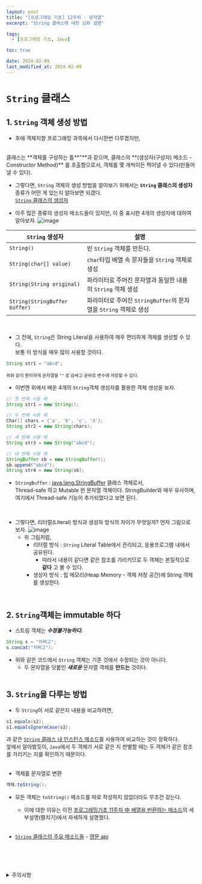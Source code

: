 ```yaml
---
layout: post
title: "[프로그래밍 기초] 12주차 - 문자열"
excerpt: "String 클래스에 대한 심화 설명"

tags:
  - [프로그래밍 기초, Java]

toc: true

date: 2024-02-09
last_modified_at: 2024-02-09
---
```

# `String` 클래스
## 1. `String` 객체 생성 방법
- 후에 객체지향 프로그래밍 과목에서 다시한번 다루겠지만,
<br>  
클래스는 **객체를 구성하는 틀**"**과 같으며,  
클래스의 **(생성자(구성자) 메소드 - Constructor Method)** 를 호출함으로서,  
객체를 몇 개씩이든 찍어낼 수 있다(만들어낼 수 있다).

- 그렇다면, `String` 객체의 생성 방법을 알아보기 위해서는 **`String` 클래스의 생성자** 종류가 어떤 게 있는지 알아보면 되겠다.  
[`String` 클래스의 생성자][def]

- 아주 많은 종류의 생성자 메소드들이 있지만, 이 중 표시한 4개의 생성자에 대하여 알아보자.
![image][def2]

|`String` 생성자|설명|
|---|---|
|`String()`|빈 `String` 객체를 만든다.|
|`String(char[] value)`|`char`타입 배열 속 문자들을 `String` 객체로 생성|
|`String(String original)`|파라미터로 주어진 문자열과 동일한 내용의 `String` 객체 생성|
|`String(StringBuffer buffer)`|파라미터로 주어진 `StringBuffer`의 문자열을 `String` 객체로 생성|

<br>  

- 그 전에, `String`은 String Literal을 사용하여 매우 편리하게 객체를 생성할 수 있다.  
보통 이 방식을 매우 많이 사용할 것이다.

```java
String str1 = "abcd";
```
<sup> 위와 같이 편리하게 문자열을 `""` 로 감싸고 곧바로 변수에 저장할 수 있다.
- 이번엔 위에서 배운 4개의 `String`객체 생성자를 활용한 객체 생성을 보자.

```java
// 첫 번재 사용 예
String str1 = new String();

// 두 번째 사용 예
Char[] chars = {'a', 'b', 'c', 'd'};
String str2 = new String(chars);

// 세 번째 사용 예
String str3 = new String("abcd");

// 네 번째 사용 예
StringBuffer sb = new StringBuffer();
sb.append("abcd");
String str4 = new String(sb);
```
- `StringBuffer` : [java.lang.StringBuffer][def3] 클래스 객체로서,  
Thread-safe 하고 Mutable 한 문자열 객체이다. StringBuilder와 매우 유사하며, 여기에서 Thread-safe 기능이 추가되었다고 보면 된다.  

<br>

- 그렇다면, 리터럴(Literal) 방식과 생성자 방식의 차이가 무엇일까? 먼저 그림으로 보자.
![image][def4]
  - 위 그림처럼, 
    - 리터럴 방식 : `String` Literal Table에서 관리되고, 응용프로그램 내에서 공유된다.
      - 따라서 내용이 같다면 같은 참조를 가리키므로 두 객체는 본질적으로 **같다** 고 볼 수 있다.
    - 생성자 방식 : 힙 메모리(Heap Memory - 객체 저장 공간)에 String 객체를 생성한다.  
<br>

## 2. `String`객체는 immutable 하다
- 스트링 객체는 ***수정불가능하다.***

```java
String s = "어쩌고";
s.concat("저쩌고");
```

- 위와 같은 코드에서 `String` 객체는 기존 것에서 수정되는 것이 아니다.
  - 두 문자열을 덧붙인 ***새로운*** 문자열 객체를 **만드는** 것이다.  
  <br>

## 3. `String`을 다루는 방법
- 두 `String`이 서로 같은지 내용을 비교하려면,

```java
s1.equals(s2);
s1.equalsIgnoreCase(s2);
```

과 같은 [`String` 클래스 내 인스턴스 메소드][def5]를 사용하여 비교하는 것이 정확하다.  
앞에서 알아봤듯이, `Java`에서 두 객체가 서로 같은 지 판별할 때는 두 객체가 같은 참조를 가리키는 지를 확인하기 때문이다.  
<br>

- 객체를 문자열로 변환
```java
객체.toString();
```
- 모든 객체는 `toString()` 메소드를 따로 작성하지 않았더라도 무조건 갖는다.
  - 이에 대한 이유는 이전 [프로그래밍기초 11주차 中 배열을 반환하는 메소드][def6]의 세부설명(펼치기)에서 자세하게 설명했다.  
  <br>

- [`String` 클래스의 주요 메소드들][def7] - [영문 api][def8]

<br>
<br>
<br>
<br>
<details>
<summary>주의사항</summary>
<div markdown="1">
이 포스팅은 강원대학교 정충교 교수님의 프로그래밍 기초 수업을 들으며 내용을 정리 한 것입니다.  
수업 내용에 대한 저작권은 교수님께 있으니,  
다른 곳으로의 무분별한 내용 복사를 자제해 주세요.
</div>
</details>  

[def]: https://download.java.net/java/GA/jdk14/docs/api/java.base/java/lang/String.html#%3Cinit%3E()
[def2]: https://i.imgur.com/q3PKGCl.png 
[def3]: https://download.java.net/java/GA/jdk14/docs/api/java.base/java/lang/StringBuffer.html
[def4]: https://i.imgur.com/61uTc93.png
[def5]: https://download.java.net/java/GA/jdk14/docs/api/java.base/java/lang/String.html#equals(java.lang.Object)
[def6]: https://orbit3230.github.io/2024/02/06/PB_week10/#2-%EB%B0%B0%EC%97%B4%EC%9D%84-%EB%B0%98%ED%99%98%ED%95%98%EB%8A%94-%EB%A9%94%EC%86%8C%EB%93%9C
[def7]: https://orbit3230.github.io/2022/03/16/PB_week7/#3-string-%EA%B0%9D%EC%B2%B4%EA%B0%80-%ED%95%A0-%EC%88%98-%EC%9E%88%EB%8A%94-%EC%9D%BC
[def8]: https://download.java.net/java/GA/jdk14/docs/api/java.base/java/lang/String.html#equals(java.lang.Object)